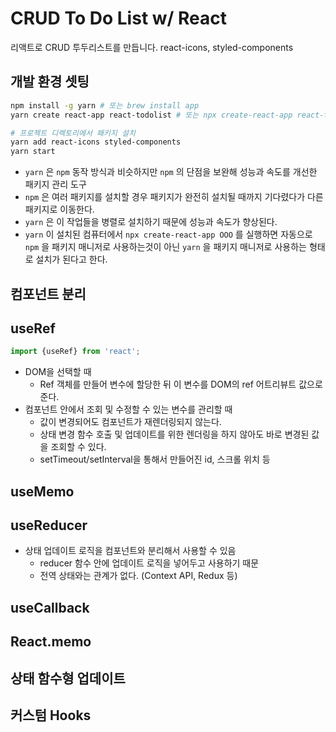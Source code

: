 # CRUD To Do List w/ React
리액트로 CRUD 투두리스트를 만듭니다.
react-icons, styled-components

## 개발 환경 셋팅
```bash
npm install -g yarn # 또는 brew install app
yarn create react-app react-todolist # 또는 npx create-react-app react-todolist

# 프로젝트 디렉토리에서 패키지 설치
yarn add react-icons styled-components
yarn start 
```
-  `yarn` 은 `npm` 동작 방식과 비슷하지만 `npm` 의 단점을 보완해 성능과 속도를 개선한 패키지 관리 도구
- `npm` 은 여러 패키지를 설치할 경우 패키지가 완전히 설치될 때까지 기다렸다가 다른 패키지로 이동한다. 
- `yarn` 은 이 작업들을 병렬로 설치하기 때문에 성능과 속도가 향상된다.
- `yarn` 이 설치된 컴퓨터에서 `npx create-react-app OOO` 를 실행하면 자동으로 `npm` 을 패키지 매니저로 사용하는것이 아닌 `yarn` 을 패키지 매니저로 사용하는 형태로 설치가 된다고 한다.



## 컴포넌트 분리

## useRef
```js
import {useRef} from 'react';
```
- DOM을 선택할 때
	- Ref 객체를 만들어 변수에 할당한 뒤 이 변수를 DOM의 ref 어트리뷰트 값으로 준다.
- 컴포넌트 안에서 조회 및 수정할 수 있는 변수를 관리할 때
	- 값이 변경되어도 컴포넌트가 재렌더링되지 않는다.
	- 상태 변경 함수 호출 및 업데이트를 위한 렌더링을 하지 않아도 바로 변경된 값을 조회할 수 있다.
	- setTimeout/setInterval을 통해서 만들어진 id, 스크롤 위치 등

## useMemo
## useReducer
- 상태 업데이트 로직을 컴포넌트와 분리해서 사용할 수 있음
	- reducer 함수 안에 업데이트 로직을 넣어두고 사용하기 때문
	- 전역 상태와는 관계가 없다. (Context API, Redux 등)
## useCallback
## React.memo
## 상태 함수형 업데이트
## 커스텀 Hooks